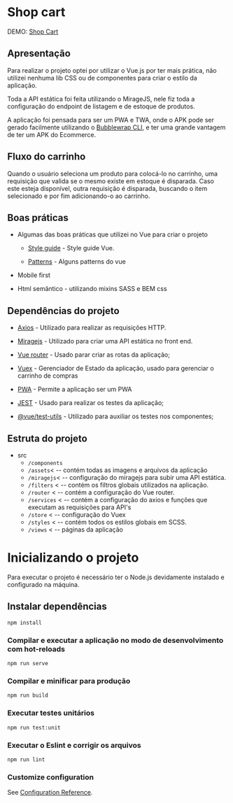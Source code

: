 # Shop cart
DEMO: [Shop Cart](https://objective-jennings-18c0a7.netlify.app/)

## Apresentação

Para realizar o projeto optei por utilizar o Vue.js por ter mais prática, não utilizei nenhuma lib CSS ou de componentes para criar o estilo da aplicação.

Toda a API estática foi feita utilizando o MirageJS, nele fiz toda a configuração do endpoint de listagem e de estoque de produtos.

A aplicação foi pensada para ser um PWA e TWA, onde o APK pode ser gerado facilmente utilizando o [Bubblewrap CLI](https://github.com/GoogleChromeLabs/bubblewrap), e ter uma grande vantagem de ter um APK do Ecommerce.


## Fluxo do carrinho

Quando o usuário seleciona um produto para colocá-lo no carrinho, uma requisição que valida se o mesmo existe em estoque é disparada. Caso este esteja disponível, outra requisição é disparada, buscando o item selecionado e por fim adicionando-o ao carrinho.

## Boas práticas

 - Algumas das boas práticas que utilizei no Vue para criar o projeto

    - [Style guide](https://vuejs.org/v2/style-guide/) - Style guide Vue.

    - [Patterns](https://learn-vuejs.github.io/vue-patterns/patterns/#component-communication) - Alguns patterns do vue

 - Mobile first

 - Html semântico - utilizando mixins SASS e BEM css


## Dependências do projeto

- [Axios](https://github.com/axios/axios) - Utilizado para realizar as requisições HTTP.

- [Miragejs](https://miragejs.com/) - Utilizado para criar uma API estática no front end.

- [Vue router](https://router.vuejs.org/) - Usado parar criar as rotas da aplicação;

- [Vuex](https://vuex.vuejs.org/) -  Gerenciador de Estado da aplicação, usado para gerenciar o carrinho de compras

- [PWA](https://cli.vuejs.org/core-plugins/pwa.html) - Permite a aplicação ser um PWA

- [JEST](https://jestjs.io/) - Usado para realizar os testes da aplicação;

- [@vue/test-utils](https://vue-test-utils.vuejs.org/) - Utilizado para auxiliar os testes nos componentes;


## Estruta do projeto
 - src
    - `/components`
    - `/assets`< -- contém todas as imagens e arquivos da aplicação
    - `/miragejs`< -- configuração do miragejs para subir uma API estática.
    - `/filters` < -- contém os filtros globais utilizados na aplicação.
    - `/router` < -- contém a configuração do Vue router.
    - `/services` < -- contém a configuração do axios e funções que executam as requisições para API's
    - `/store` < -- configuração do Vuex
    - `/styles` < -- contém todos os estilos globais em SCSS.
    - `/views` < -- páginas da aplicação



# Inicializando o projeto

Para executar o projeto é necessário ter o Node.js devidamente instalado e configurado na máquina.

## Instalar dependências
```
npm install
```

### Compilar e executar a aplicação no modo de desenvolvimento com  hot-reloads
```
npm run serve
```

### Compilar e minificar para produção
```
npm run build
```

### Executar testes unitários 
```
npm run test:unit
```

### Executar o Eslint e corrigir os arquivos
```
npm run lint
```

### Customize configuration
See [Configuration Reference](https://cli.vuejs.org/config/).
